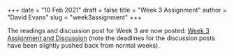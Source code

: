 +++
date = "10 Feb 2021"
draft = false
title = "Week 3 Assignment"
author = "David Evans"
slug = "week3assignment"
+++

The readings and discussion post for Week 3 are now posted: [Week 3
Assignment and
Discussion](https://github.com/csethics/csethics.github.io/discussions/11)
(note the deadlines for the discussion posts have been slightly pushed
back from normal weeks).